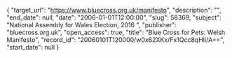 {
  "target_url": "https://www.bluecross.org.uk/manifesto", 
  "description": "", 
  "end_date": null, 
  "date": "2006-01-01T12:00:00", 
  "slug": 58369, 
  "subject": "National Assembly for Wales Election, 2016 ", 
  "publisher": "bluecross.org.uk", 
  "open_access": true, 
  "title": "Blue Cross for Pets: Welsh Manifesto", 
  "record_id": "20060101T120000/w0x62XKx/Fx1Qcc8qHIi/A==", 
  "start_date": null
}

